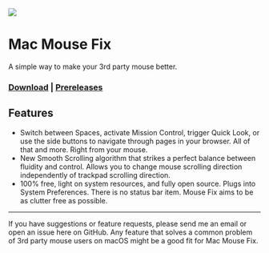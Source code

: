 
<img src="https://i.imgur.com/ChAKh7d.png">

# Mac Mouse Fix

A simple way to make your 3rd party mouse better.

### [Download](http://www.mousefix.org) | [Prereleases](https://github.com/noah-nuebling/mac-mouse-fix/releases)

## Features

* Switch between Spaces, activate Mission Control, trigger Quick Look, or use the side buttons to navigate through pages in your browser. All of that and more. Right from your mouse.
* New Smooth Scrolling algorithm that strikes a perfect balance between fluidity and control. Allows you to change mouse scrolling direction independently of trackpad scrolling direction.
* 100% free, light on system resources, and fully open source. Plugs into System Preferences. There is no status bar item. Mouse Fix aims to be as clutter free as possible.

---

If you have suggestions or feature requests, please send me an email or open an issue here on GitHub. Any feature that solves a common problem of 3rd party mouse users on macOS might be a good fit for Mac Mouse Fix.
